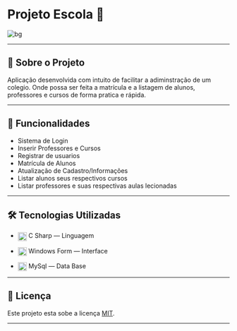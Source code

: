 # Projeto Escola 🏫

![bg](https://user-images.githubusercontent.com/63371945/106369494-b5867500-6330-11eb-9138-31f09199c581.png)

---


## 📁 Sobre o Projeto
Aplicação desenvolvida com intuito de facilitar a adiminstração de um colegio. Onde possa ser feita a matrícula e a listagem de alunos, professores e cursos de forma pratica e rápida.
 
---

## 📃 Funcionalidades
- Sistema de Login
- Inserir Professores e Cursos
- Registrar de usuarios
- Matrícula de Alunos
- Atualização de Cadastro/Informações
- Listar alunos seus respectivos cursos
- Listar professores e suas respectivas aulas lecionadas

---

## 🛠 Tecnologias Utilizadas
- <img src="https://cdn.worldvectorlogo.com/logos/c--4.svg" width="20px" height="20px" align="center"> C Sharp — Linguagem 

- <img src="http://www.myiconfinder.com/uploads/iconsets/256-256-4f64fc221121127a9bac5b9887f28fd6.png" width="20px" height="20px" align="center"> Windows Form — Interface

- <img src="https://cdn.icon-icons.com/icons2/1381/PNG/512/mysqlworkbench_93532.png" width="20px" height="20px" align="center"> MySql — Data Base  


---

## 📝 Licença

Este projeto esta sobe a licença [MIT](./LICENSE).

---
